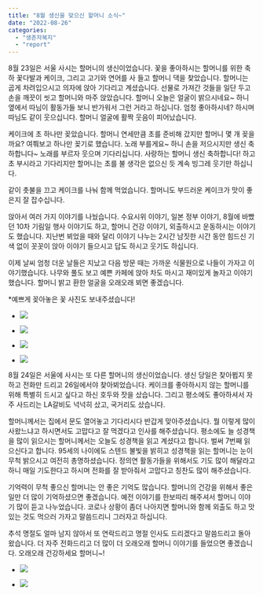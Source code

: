 ```yaml
---
title: "8월 생신을 맞으신 할머니 소식~"
date: "2022-08-26"
categories: 
  - "생존자복지"
  - "report"
---
```


8월 23일은 서울 사시는 할머니의 생신이었습니다. 꽃을 좋아하시는 할머니를 위한 축하 꽃다발과 케이크, 그리고 고기와 연어를 사 들고 할머니 댁을 찾았습니다. 할머니는 곱게 차려입으시고 의자에 앉아 기다리고 계셨습니다. 선물로 가져간 것들을 일단 두고 손을 깨끗이 씻고 할머니와 마주 앉았습니다. 할머니 오늘은 얼굴이 밝으시네요~ 하니 옆에서 따님이 활동가들 보니 반가워서 그런 거라고 하십니다. 엄청 좋아하시네? 하시며 따님도 같이 웃으십니다. 할머니 얼굴에 활짝 웃음이 피어났습니다.

케이크에 초 하나만 꽂았습니다. 할머니 연세만큼 초를 준비해 갔지만 할머니 몇 개 꽂을까요? 여쭤보고 하나만 꽂기로 했습니다. 노래 부를게요~ 하니 손을 저으시지만 생신 축하합니다~ 노래를 부르자 웃으며 기다리십니다. 사랑하는 할머니 생신 축하합니다! 하고 초 부시라고 기다리지만 할머니는 초를 불 생각은 없으신 듯 계속 빙그레 웃기만 하십니다.

같이 촛불을 끄고 케이크를 나눠 함께 먹었습니다. 할머니도 부드러운 케이크가 맛이 좋은지 잘 잡수십니다.

앉아서 여러 가지 이야기를 나눴습니다. 수요시위 이야기, 일본 정부 이야기, 8월에 바빴던 10차 기림일 행사 이야기도 하고, 할머니 건강 이야기, 외출하시고 운동하시는 이야기도 했습니다. 지난번 뵈었을 때와 달리 이야기 나누는 2시간 남짓한 시간 동안 힘드신 기색 없이 꼿꼿이 앉아 이야기 들으시고 답도 하시고 웃기도 하십니다.

이제 날씨 엄청 더운 날들은 지났고 다음 방문 때는 가까운 식물원으로 나들이 가자고 이야기했습니다. 나무와 풀도 보고 예쁜 카페에 앉아 차도 마시고 재미있게 놀자고 이야기했습니다. 할머니 밝고 환한 얼굴을 오래오래 뵈면 좋겠습니다.

\*예쁘게 꽂아놓은 꽃 사진도 보내주셨습니다!

- ![](https://womenandwar.net/kr/wp-content/uploads/2022/08/사본-IMG_7949-1024x928.jpg)
    
- ![](https://womenandwar.net/kr/wp-content/uploads/2022/08/사본-KakaoTalk_20220824_181317679-595x1024.jpg)
    
- ![](https://womenandwar.net/kr/wp-content/uploads/2022/08/사본-KakaoTalk_20220824_181404453.jpg)
    

- ![](https://womenandwar.net/kr/wp-content/uploads/2022/08/사본-KakaoTalk_20220824_181149263_01-1-990x1024.jpg)
    

8월 24일은 서울에 사시는 또 다른 할머니의 생신이었습니다. 생신 당일은 찾아뵙지 못하고 전화만 드리고 26일에서야 찾아뵈었습니다. 케이크를 좋아하시지 않는 할머니를 위해 특별히 드시고 싶다고 하신 호두와 잣을 샀습니다. 그리고 평소에도 좋아하셔서 자주 사드리는 LA갈비도 넉넉히 샀고, 국거리도 샀습니다.

할머니께서는 집에서 문도 열어놓고 기다리시다 반갑게 맞아주셨습니다. 뭘 이렇게 많이 사왔느냐고 하시면서도 고맙다고 잘 먹겠다고 인사를 해주셨습니다. 평소에도 늘 성경책을 많이 읽으시는 할머니께서는 오늘도 성경책을 읽고 계셨다고 합니다. 벌써 7번째 읽으신다고 합니다. 95세의 나이에도 스텐드 불빛을 밝히고 성경책을 읽는 할머니는 눈이 무척 밝으시고 여전히 총명하셨습니다. 정의연 활동가들을 위해서도 기도 많이 해달라고 하니 매일 기도한다고 하시며 전화를 잘 받아줘서 고맙다고 칭찬도 많이 해주셨습니다.

기억력이 무척 좋으신 할머니는 안 좋은 기억도 많습니다. 할머니의 건강을 위해서 좋은 일만 더 많이 기억하셨으면 좋겠습니다. 예전 이야기를 한보따리 해주셔서 할머니 이야기 많이 듣고 나누었습니다. 코로나 상황이 좀더 나아지면 할머니와 함께 외출도 하고 맛있는 것도 먹으러 가자고 말씀드리니 그러자고 하십니다.

추석 명절도 얼마 남지 않아서 또 연락드리고 명절 인사도 드리겠다고 말씀드리고 돌아왔습니다. 더 자주 전화드리고 더 많이 더 오래오래 할머니 이야기를 들었으면 좋겠습니다. 오래오래 건강하세요 할머니~!

- ![](https://womenandwar.net/kr/wp-content/uploads/2022/08/photo_2022-08-31_16-18-27-1024x577.jpg)
    
- ![](https://womenandwar.net/kr/wp-content/uploads/2022/08/photo_2022-08-31_16-18-32-1024x577.jpg)
